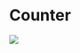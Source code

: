 # Counter
![](https://komarev.com/ghpvc/?username=i-am-surovi&style=flat-square&label=Profile+ViewsS&base=1000)

